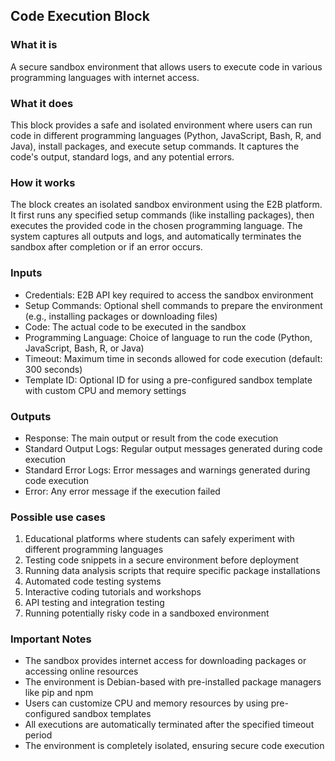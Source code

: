 
## Code Execution Block

### What it is
A secure sandbox environment that allows users to execute code in various programming languages with internet access.

### What it does
This block provides a safe and isolated environment where users can run code in different programming languages (Python, JavaScript, Bash, R, and Java), install packages, and execute setup commands. It captures the code's output, standard logs, and any potential errors.

### How it works
The block creates an isolated sandbox environment using the E2B platform. It first runs any specified setup commands (like installing packages), then executes the provided code in the chosen programming language. The system captures all outputs and logs, and automatically terminates the sandbox after completion or if an error occurs.

### Inputs
- Credentials: E2B API key required to access the sandbox environment
- Setup Commands: Optional shell commands to prepare the environment (e.g., installing packages or downloading files)
- Code: The actual code to be executed in the sandbox
- Programming Language: Choice of language to run the code (Python, JavaScript, Bash, R, or Java)
- Timeout: Maximum time in seconds allowed for code execution (default: 300 seconds)
- Template ID: Optional ID for using a pre-configured sandbox template with custom CPU and memory settings

### Outputs
- Response: The main output or result from the code execution
- Standard Output Logs: Regular output messages generated during code execution
- Standard Error Logs: Error messages and warnings generated during code execution
- Error: Any error message if the execution failed

### Possible use cases
1. Educational platforms where students can safely experiment with different programming languages
2. Testing code snippets in a secure environment before deployment
3. Running data analysis scripts that require specific package installations
4. Automated code testing systems
5. Interactive coding tutorials and workshops
6. API testing and integration testing
7. Running potentially risky code in a sandboxed environment

### Important Notes
- The sandbox provides internet access for downloading packages or accessing online resources
- The environment is Debian-based with pre-installed package managers like pip and npm
- Users can customize CPU and memory resources by using pre-configured sandbox templates
- All executions are automatically terminated after the specified timeout period
- The environment is completely isolated, ensuring secure code execution
